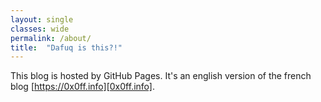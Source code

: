 ```yaml
---
layout: single
classes: wide
permalink: /about/
title:  "Dafuq is this?!"
---
```

This blog is hosted by GitHub Pages. It's an english version of the french blog [https://0x0ff.info][0x0ff.info].
